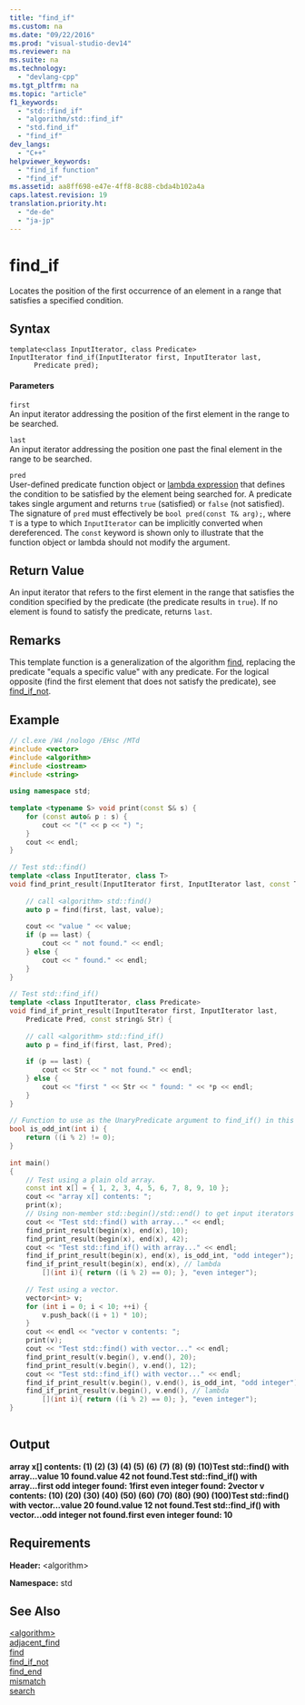 ```yaml
---
title: "find_if"
ms.custom: na
ms.date: "09/22/2016"
ms.prod: "visual-studio-dev14"
ms.reviewer: na
ms.suite: na
ms.technology: 
  - "devlang-cpp"
ms.tgt_pltfrm: na
ms.topic: "article"
f1_keywords: 
  - "std::find_if"
  - "algorithm/std::find_if"
  - "std.find_if"
  - "find_if"
dev_langs: 
  - "C++"
helpviewer_keywords: 
  - "find_if function"
  - "find_if"
ms.assetid: aa8ff698-e47e-4ff8-8c88-cbda4b102a4a
caps.latest.revision: 19
translation.priority.ht: 
  - "de-de"
  - "ja-jp"
---
```

# find_if
Locates the position of the first occurrence of an element in a range that satisfies a specified condition.  
  
## Syntax  
  
```  
template<class InputIterator, class Predicate>  
InputIterator find_if(InputIterator first, InputIterator last,   
      Predicate pred);  
```  
  
#### Parameters  
 `first`  
 An input iterator addressing the position of the first element in the range to be searched.  
  
 `last`  
 An input iterator addressing the position one past the final element in the range to be searched.  
  
 `pred`  
 User-defined predicate function object or [lambda expression](../vs140/lambda-expressions-in-c--.md) that defines the condition to be satisfied by the element being searched for. A predicate takes single argument and returns `true` (satisfied) or `false` (not satisfied). The signature of `pred` must effectively be `bool pred(const T& arg);`, where `T` is a type to which `InputIterator` can be implicitly converted when dereferenced. The `const` keyword is shown only to illustrate that the function object or lambda should not modify the argument.  
  
## Return Value  
 An input iterator that refers to the first element in the range that satisfies the condition specified by the predicate (the predicate results in `true`). If no element is found to satisfy the predicate, returns `last`.  
  
## Remarks  
 This template function is a generalization of the algorithm [find](../vs140/find--stl-.md), replacing the predicate "equals a specific value" with any predicate. For the logical opposite (find the first element that does not satisfy the predicate), see [find_if_not](../vs140/find_if_not.md).  
  
## Example  
  
```cpp  
// cl.exe /W4 /nologo /EHsc /MTd  
#include <vector>  
#include <algorithm>  
#include <iostream>  
#include <string>  
  
using namespace std;  
  
template <typename S> void print(const S& s) {  
    for (const auto& p : s) {  
        cout << "(" << p << ") ";  
    }  
    cout << endl;  
}  
  
// Test std::find()  
template <class InputIterator, class T>  
void find_print_result(InputIterator first, InputIterator last, const T& value) {  
  
    // call <algorithm> std::find()  
    auto p = find(first, last, value);  
  
    cout << "value " << value;  
    if (p == last) {  
        cout << " not found." << endl;  
    } else {  
        cout << " found." << endl;  
    }  
}  
  
// Test std::find_if()  
template <class InputIterator, class Predicate>  
void find_if_print_result(InputIterator first, InputIterator last,  
    Predicate Pred, const string& Str) {  
  
    // call <algorithm> std::find_if()  
    auto p = find_if(first, last, Pred);  
  
    if (p == last) {  
        cout << Str << " not found." << endl;  
    } else {  
        cout << "first " << Str << " found: " << *p << endl;  
    }  
}  
  
// Function to use as the UnaryPredicate argument to find_if() in this example  
bool is_odd_int(int i) {  
    return ((i % 2) != 0);  
}  
  
int main()  
{  
    // Test using a plain old array.  
    const int x[] = { 1, 2, 3, 4, 5, 6, 7, 8, 9, 10 };  
    cout << "array x[] contents: ";  
    print(x);  
    // Using non-member std::begin()/std::end() to get input iterators for the plain old array.  
    cout << "Test std::find() with array..." << endl;  
    find_print_result(begin(x), end(x), 10);  
    find_print_result(begin(x), end(x), 42);  
    cout << "Test std::find_if() with array..." << endl;  
    find_if_print_result(begin(x), end(x), is_odd_int, "odd integer"); // function name  
    find_if_print_result(begin(x), end(x), // lambda  
        [](int i){ return ((i % 2) == 0); }, "even integer");  
  
    // Test using a vector.  
    vector<int> v;  
    for (int i = 0; i < 10; ++i) {  
        v.push_back((i + 1) * 10);  
    }  
    cout << endl << "vector v contents: ";  
    print(v);  
    cout << "Test std::find() with vector..." << endl;  
    find_print_result(v.begin(), v.end(), 20);  
    find_print_result(v.begin(), v.end(), 12);  
    cout << "Test std::find_if() with vector..." << endl;  
    find_if_print_result(v.begin(), v.end(), is_odd_int, "odd integer");  
    find_if_print_result(v.begin(), v.end(), // lambda  
        [](int i){ return ((i % 2) == 0); }, "even integer");  
}  
  
```  
  
## Output  
 **array x[] contents: (1) (2) (3) (4) (5) (6) (7) (8) (9) (10)Test std::find() with array...value 10 found.value 42 not found.Test std::find_if() with array...first odd integer found: 1first even integer found: 2vector v contents: (10) (20) (30) (40) (50) (60) (70) (80) (90) (100)Test std::find() with vector...value 20 found.value 12 not found.Test std::find_if() with vector...odd integer not found.first even integer found: 10**   
## Requirements  
 **Header:** \<algorithm>  
  
 **Namespace:** std  
  
## See Also  
 [\<algorithm>](../vs140/-algorithm-.md)   
 [adjacent_find](../vs140/adjacent_find.md)   
 [find](../vs140/find--stl-.md)   
 [find_if_not](../vs140/find_if_not.md)   
 [find_end](../vs140/find_end.md)   
 [mismatch](../vs140/mismatch.md)   
 [search](../vs140/search.md)